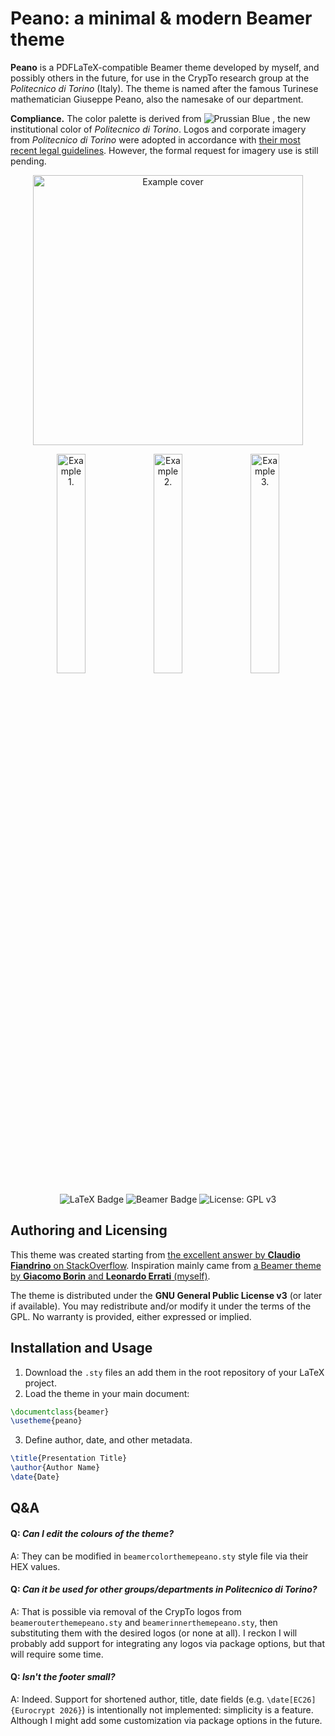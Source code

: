 # Peano: a minimal & modern Beamer theme 

**Peano** is a PDFLaTeX-compatible Beamer theme developed by myself, and possibly others in the future, for use in the CrypTo research group at the *Politecnico di Torino* (Italy). The theme is named after the famous Turinese mathematician Giuseppe Peano, also the namesake of our department. 

**Compliance.** The color palette is derived from ![Prussian Blue](https://img.shields.io/badge/Color-Prussian%20Blue-001e3c?style=flat&labelColor=001e3c&color=001e3c)
, the new institutional color of *Politecnico di Torino*. Logos and corporate imagery from *Politecnico di Torino* were adopted in accordance with [their most recent legal guidelines](https://www.polito.it/en/polito/about-us/corporate-image). However, the formal request for imagery use is still pending.

<p align="center">
  <img src="https://github.com/user-attachments/assets/272a0ecb-16d6-445c-8e9e-e6e32d84a970" width="432" alt="Example cover" />
</p>
<p align="center">
  <img src="https://github.com/user-attachments/assets/6efb9e95-8823-4062-bb70-024496463dd9" width="30%" alt="Example 1." />
  <img src="https://github.com/user-attachments/assets/0e1ccc1b-257b-4ae9-b680-981583d88ac7" width="30%" alt="Example 2." />
  <img src="https://github.com/user-attachments/assets/14031e18-b563-4c03-83e7-32f9944c0864" width="30%" alt="Example 3." />
</p>

<p align="center">
  <img src="https://img.shields.io/badge/LaTeX-Project%20Public%20License-blue.svg" alt="LaTeX Badge" />
  <img src="https://img.shields.io/badge/Beamer-Theme-orange.svg" alt="Beamer Badge" />
  <img src="https://img.shields.io/badge/License-GPLv3-blue.svg" alt="License: GPL v3" />
</p>


## Authoring and Licensing

This theme was created starting from [the excellent answer by **Claudio Fiandrino** on StackOverflow](https://tex.stackexchange.com/questions/146529/design-a-custom-beamer-theme-from-scratch). Inspiration mainly came from [a Beamer theme by **Giacomo Borin** and **Leonardo Errati** (myself)](https://github.com/giacomoborin/Beamer-Theme).

The theme is distributed under the **GNU General Public License v3** (or later if available). You may redistribute and/or modify it under the terms of the GPL. No warranty is provided, either expressed or implied.

## Installation and Usage

1. Download the `.sty` files an add them in the root repository of your LaTeX project.
2. Load the theme in your main document:
```latex
\documentclass{beamer}
\usetheme{peano} 
```

3. Define author, date, and other metadata.
```latex
\title{Presentation Title}
\author{Author Name}
\date{Date}
```

## Q&A

#### Q: *Can I edit the colours of the theme?*
A: They can be modified in `beamercolorthemepeano.sty` style file via their HEX values.

#### Q: *Can it be used for other groups/departments in Politecnico di Torino?*
A: That is possible via removal of the CrypTo logos from `beamerouterthemepeano.sty` and `beamerinnerthemepeano.sty`, then substituting them with the desired logos (or none at all). I reckon I will probably add support for integrating any logos via package options, but that will require some time.

#### Q: *Isn't the footer small?*
A: Indeed. Support for shortened author, title, date fields (e.g. `\date[EC26]{Eurocrypt 2026}`) is intentionally not implemented: simplicity is a feature. Although I might add some customization via package options in the future.
